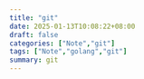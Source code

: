 ```yaml
---
title: "git"
date: 2025-01-13T10:08:22+08:00
draft: false
categories: ["Note","git"]
tags: ["Note","golang","git"]
summary: git
---
```


